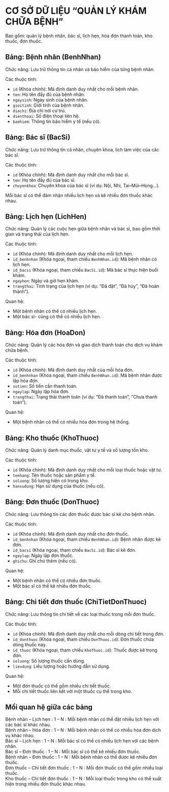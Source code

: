 # CƠ SỞ DỮ LIỆU “QUẢN LÝ KHÁM CHỮA BỆNH”
Bao gồm: quản lý bệnh nhân, bác sĩ, lịch hẹn, hóa đơn thanh toán, kho thuốc, đơn thuốc.

## Bảng: Bệnh nhân (BenhNhan)
Chức năng: Lưu trữ thông tin cá nhân và bảo hiểm của từng bệnh nhân.

Các thuộc tính:
- `id` (Khóa chính): Mã định danh duy nhất cho mỗi bệnh nhân.
- `ten`: Họ tên đầy đủ của bệnh nhân.
- `ngaysinh`: Ngày sinh của bệnh nhân.
- `gioitinh`: Giới tính của bệnh nhân.
- `diachi`: Địa chỉ nơi cư trú.
- `dienthoai`: Số điện thoại liên hệ.
- `baohiem`: Thông tin bảo hiểm y tế (nếu có).

## Bảng: Bác sĩ (BacSi)
Chức năng: Lưu trữ thông tin cá nhân, chuyên khoa, lịch làm việc của các bác sĩ.

Các thuộc tính:

- `id` (Khóa chính): Mã định danh duy nhất cho mỗi bác sĩ.
- `ten`: Họ tên đầy đủ của bác sĩ.
- `chuyenkhoa`: Chuyên khoa của bác sĩ (ví dụ: Nội, Nhi, Tai–Mũi–Họng...).

Mỗi bác sĩ có thể đảm nhận nhiều lịch hẹn và kê nhiều đơn thuốc khác nhau.

## Bảng: Lịch hẹn (LichHen)
Chức năng: Quản lý các cuộc hẹn giữa bệnh nhân và bác sĩ, bao gồm thời gian và trạng thái của lịch hẹn.

Các thuộc tính:
- `id` (Khóa chính): Mã định danh duy nhất cho mỗi lịch hẹn.
- `id_benhnhan` (Khóa ngoại, tham chiếu `BenhNhan.id`): Mã bệnh nhân có lịch hẹn.
- `id_bacsi` (Khóa ngoại, tham chiếu `BacSi.id`): Mã bác sĩ thực hiện buổi khám.
- `ngayhen`: Ngày và giờ hẹn khám.
- `trangthai`: Tình trạng của lịch hẹn (ví dụ: “Đã đặt”, “Đã hủy”, “Đã hoàn thành”).

Quan hệ:
- Một bệnh nhân có thể có nhiều lịch hẹn.
- Một bác sĩ- cũng có thể có nhiều lịch hẹn.

## Bảng: Hóa đơn (HoaDon)
Chức năng: Quản lý các hóa đơn và giao dịch thanh toán cho dịch vụ khám chữa bệnh.

Các thuộc tính:
- `id` (Khóa chính): Mã định danh duy nhất của mỗi hóa đơn.
- `id_benhnhan` (Khóa ngoại, tham chiếu `BenhNhan.id`): Mã bệnh nhân được lập hóa đơn.
- `sotien`: Số tiền cần thanh toán.
- `ngaylap`: Ngày lập hóa đơn.
- `trangthai`: Trạng thái thanh toán (ví dụ: “Đã thanh toán”, “Chưa thanh toán”).

Quan hệ:
- Một bệnh nhân có thể có nhiều hóa đơn trong hệ thống.

## Bảng: Kho thuốc (KhoThuoc)

Chức năng: Quản lý danh mục thuốc, vật tư y tế và số lượng tồn kho.

Các thuộc tính:
- `id` (Khóa chính): Mã định danh duy nhất cho mỗi loại thuốc hoặc vật tư.
- `tenhang`: Tên thuốc hoặc sản phẩm y tế.
- `soluong`: Số lượng hiện có trong kho.
- `hansudung`: Hạn sử dụng của thuốc (nếu có).

## Bảng: Đơn thuốc (DonThuoc)

Chức năng: Lưu thông tin các đơn thuốc được bác sĩ kê cho bệnh nhân.

Các thuộc tính:
- `id` (Khóa chính): Mã định danh duy nhất cho đơn thuốc.
- `id_benhnhan` (Khóa ngoại, tham chiếu `BenhNhan.id`): Bệnh nhân được kê đơn.
- `id_bacsi` (Khóa ngoại, tham chiếu `BacSi.id`): Bác sĩ kê đơn.
- `ngaylap`: Ngày lập đơn thuốc.
- `ghichu`: Ghi chú thêm (nếu có).

Quan hệ:
- Một bệnh nhân có thể có nhiều đơn thuốc.
- Một bác sĩ có thể kê nhiều đơn thuốc.

## Bảng: Chi tiết đơn thuốc (ChiTietDonThuoc)

Chức năng: Lưu thông tin chi tiết về các loại thuốc trong mỗi đơn thuốc.

Các thuộc tính:
- `id` (Khóa chính): Mã định danh duy nhất cho mỗi dòng chi tiết trong đơn.
- `id_donthuoc` (Khóa ngoại, tham chiếu `DonThuoc.id`): Đơn thuốc chứa dòng thuốc này.
- `id_thuoc` (Khóa ngoại, tham chiếu `KhoThuoc.id`): Thuốc được kê trong đơn.
- `soluong`: Số lượng thuốc cần dùng.
- `lieudung`: Liều lượng hoặc hướng dẫn sử dụng.

Quan hệ:
- Một đơn thuốc có thể gồm nhiều chi tiết thuốc.
- Mỗi chi tiết thuốc liên kết với một thuốc cụ thể trong kho.

## Mối quan hệ giữa các bảng

Bệnh nhân – Lịch hẹn           : 1 – N   : Mỗi bệnh nhân có thể đặt nhiều lịch hẹn với các bác sĩ khác nhau.          
Bệnh nhân – Hóa đơn            : 1 – N   : Mỗi bệnh nhân có thể có nhiều hóa đơn dịch vụ khác nhau.                  
Bác sĩ – Lịch hẹn              : 1 – N   : Mỗi bác sĩ có thể có nhiều lịch hẹn với các bệnh nhân.                     
Bác sĩ – Đơn thuốc             : 1 – N   : Mỗi bác sĩ có thể kê nhiều đơn thuốc.                                      
Bệnh nhân – Đơn thuốc          : 1 – N   : Mỗi bệnh nhân có thể được kê nhiều đơn thuốc.                              
Đơn thuốc – Chi tiết đơn thuốc : 1 – N   : Mỗi đơn thuốc có thể gồm nhiều loại thuốc.                                 
Kho thuốc – Chi tiết đơn thuốc : 1 – N   : Mỗi loại thuốc trong kho có thể xuất hiện trong nhiều đơn thuốc khác nhau. 
